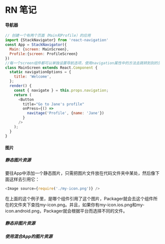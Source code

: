 # RN 笔记

#### 导航器
```js
// 创建一个有两个页面（Main和Profile）的应用
import {StackNavigator} from 'react-navigation'
const App = StackNavigator({
  Main: {screen: MainScreen},
  Profile:{screen: ProfileScreen}
})
//每一个screen组件都可以单独设置导航选项，使用navigation属性中的方法去跳转到别的页面
class MainScreen extends React.Component {
  static navigationOptions = {
    title: 'Welcome',
  };
  render() {
    const { navigate } = this.props.navigation;
    return (
      <Button
        title="Go to Jane's profile"
        onPress={() => 
          navitage('Profile', {name: 'Jane'})
        }
      />
    );
  }
}
```

#### 图片

##### 静态图片资源
要往App中添加一个静态图片，只需把图片文件放在代码文件夹中某处，然后像下面这样去引用它：
```js
<Image source={require('./my-icon.png')} />
```
在上面的这个例子里，是哪个组件引用了这个图片，Packager就会去这个组件所在的文件夹下查找my-icon.png。并且，如果你有my-icon.ios.png和my-icon.android.png，Packager就会根据平台而选择不同的文件。
##### 静态非图片资源
##### 使用混合App的图片资源
##### 
##### 
##### 

